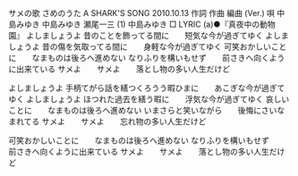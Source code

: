 サメの歌
さめのうた
A SHARK'S SONG
2010.10.13
作詞  作曲  編曲 (Ver.)   唄
中島みゆき   中島みゆき   瀬尾一三 (1)
中島みゆき
□ LYRIC (a)●『真夜中の動物園』
よしましょうよ
昔のことを飾ってる間に　　短気な今が過ぎてゆく
よしましょうよ
昔の傷を気取ってる間に　　身軽な今が過ぎてゆく
可笑おかしいことに　　なまものは後ろへ進めない
なりふりを構いもせず　　前さきへ向くように出来ている
サメよ　　サメよ　　落とし物の多い人生だけど

よしましょうよ
手柄てがら話を繕つくろうう暇ひまに　　あこぎな今が過ぎてゆく
よしましょうよ
ほつれた過去を繕う暇に　　浮気な今が過ぎてゆく
哀しいことに　　なまものは後ろへ進めない
いまさらと笑いながら　　後悔にさいなまれてる
サメよ　　サメよ　　忘れ物の多い人生だけど

可笑おかしいことに　　なまものは後ろへ進めない
なりふりを構いもせず　　前さきへ向くように出来ている
サメよ　　サメよ　　落とし物の多い人生だけど